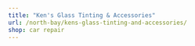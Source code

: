 ```yaml
---
title: "Ken's Glass Tinting & Accessories"
url: /north-bay/kens-glass-tinting-and-accessories/
shop: car repair
---
```

